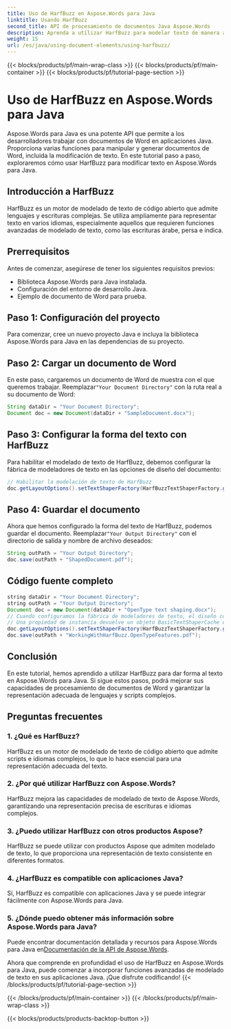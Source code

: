 ```yaml
---
title: Uso de HarfBuzz en Aspose.Words para Java
linktitle: Usando HarfBuzz
second_title: API de procesamiento de documentos Java Aspose.Words
description: Aprenda a utilizar HarfBuzz para modelar texto de manera avanzada en Aspose.Words para Java. Mejore la representación de texto en scripts complejos con esta guía paso a paso.
weight: 15
url: /es/java/using-document-elements/using-harfbuzz/
---
```


{{< blocks/products/pf/main-wrap-class >}}
{{< blocks/products/pf/main-container >}}
{{< blocks/products/pf/tutorial-page-section >}}

# Uso de HarfBuzz en Aspose.Words para Java


Aspose.Words para Java es una potente API que permite a los desarrolladores trabajar con documentos de Word en aplicaciones Java. Proporciona varias funciones para manipular y generar documentos de Word, incluida la modificación de texto. En este tutorial paso a paso, exploraremos cómo usar HarfBuzz para modificar texto en Aspose.Words para Java.

## Introducción a HarfBuzz

HarfBuzz es un motor de modelado de texto de código abierto que admite lenguajes y escrituras complejas. Se utiliza ampliamente para representar texto en varios idiomas, especialmente aquellos que requieren funciones avanzadas de modelado de texto, como las escrituras árabe, persa e índica.

## Prerrequisitos

Antes de comenzar, asegúrese de tener los siguientes requisitos previos:

- Biblioteca Aspose.Words para Java instalada.
- Configuración del entorno de desarrollo Java.
- Ejemplo de documento de Word para prueba.

## Paso 1: Configuración del proyecto

Para comenzar, cree un nuevo proyecto Java e incluya la biblioteca Aspose.Words para Java en las dependencias de su proyecto.

## Paso 2: Cargar un documento de Word

 En este paso, cargaremos un documento de Word de muestra con el que queremos trabajar. Reemplazar`"Your Document Directory"` con la ruta real a su documento de Word:

```java
String dataDir = "Your Document Directory";
Document doc = new Document(dataDir + "SampleDocument.docx");
```

## Paso 3: Configurar la forma del texto con HarfBuzz

Para habilitar el modelado de texto de HarfBuzz, debemos configurar la fábrica de modeladores de texto en las opciones de diseño del documento:

```java
// Habilitar la modelación de texto de HarfBuzz
doc.getLayoutOptions().setTextShaperFactory(HarfBuzzTextShaperFactory.getInstance());
```

## Paso 4: Guardar el documento

 Ahora que hemos configurado la forma del texto de HarfBuzz, podemos guardar el documento. Reemplazar`"Your Output Directory"` con el directorio de salida y nombre de archivo deseados:

```java
String outPath = "Your Output Directory";
doc.save(outPath + "ShapedDocument.pdf");
```

## Código fuente completo
```java
string dataDir = "Your Document Directory";
string outPath = "Your Output Directory";
Document doc = new Document(dataDir + "OpenType text shaping.docx");
// Cuando configuramos la fábrica de modeladores de texto, el diseño comienza a utilizar funciones OpenType.
// Una propiedad de instancia devuelve un objeto BasicTextShaperCache que envuelve HarfBuzzTextShaperFactory.
doc.getLayoutOptions().setTextShaperFactory(HarfBuzzTextShaperFactory.getInstance());
doc.save(outPath + "WorkingWithHarfBuzz.OpenTypeFeatures.pdf");
```

## Conclusión

En este tutorial, hemos aprendido a utilizar HarfBuzz para dar forma al texto en Aspose.Words para Java. Si sigue estos pasos, podrá mejorar sus capacidades de procesamiento de documentos de Word y garantizar la representación adecuada de lenguajes y scripts complejos.

## Preguntas frecuentes

### 1. ¿Qué es HarfBuzz?

HarfBuzz es un motor de modelado de texto de código abierto que admite scripts e idiomas complejos, lo que lo hace esencial para una representación adecuada del texto.

### 2. ¿Por qué utilizar HarfBuzz con Aspose.Words?

HarfBuzz mejora las capacidades de modelado de texto de Aspose.Words, garantizando una representación precisa de escrituras e idiomas complejos.

### 3. ¿Puedo utilizar HarfBuzz con otros productos Aspose?

HarfBuzz se puede utilizar con productos Aspose que admiten modelado de texto, lo que proporciona una representación de texto consistente en diferentes formatos.

### 4. ¿HarfBuzz es compatible con aplicaciones Java?

Sí, HarfBuzz es compatible con aplicaciones Java y se puede integrar fácilmente con Aspose.Words para Java.

### 5. ¿Dónde puedo obtener más información sobre Aspose.Words para Java?

Puede encontrar documentación detallada y recursos para Aspose.Words para Java en[Documentación de la API de Aspose.Words](https://reference.aspose.com/words/java/).

Ahora que comprende en profundidad el uso de HarfBuzz en Aspose.Words para Java, puede comenzar a incorporar funciones avanzadas de modelado de texto en sus aplicaciones Java. ¡Que disfrute codificando!
{{< /blocks/products/pf/tutorial-page-section >}}

{{< /blocks/products/pf/main-container >}}
{{< /blocks/products/pf/main-wrap-class >}}

{{< blocks/products/products-backtop-button >}}
